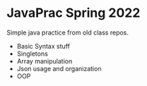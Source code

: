 # JavaPrac Spring 2022
Simple java practice from old class repos.
- Basic Syntax stuff
- Singletons
- Array manipulation
- Json usage and organization 
- OOP

  
